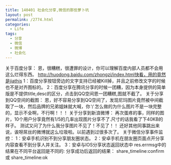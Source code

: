 ```yaml
---
title: 140401 社会化分享,微信的那些萝卜坑
layout: post
permalink: /2774.html
categories:
  - Life
tags:
  - 分享
  - 微信
  - 微博
  - 社会化
---
```

关于百度分享： 恩，很糟糕，很遭罪的设计，你可以理解百度内部人员都不会用这么烂得东西。 http://huodong.baidu.com/zhongzi/index.html快看，用的竟然是jiathis 1：百度分享按钮旁边的文字支持已经被Kill掉，并且之前修改文字的时候也不是对齐图标的。 2：百度分享在腾讯分享的时候一团糟，因为本身提供的简单版是不提供title,desc的区分，点击到QQ空间恩一团糟糕,图就不截了。 关于分享到QQ空间的截图： 恩，好不容易分享到QQ空间了，发现尼玛图片竟然被中间截取了一块，然后品牌的兄弟姐妹就大喊，你丫怎么做的为什么图片不是一块完整的，显示不全啊，不行啊！！！ 关于分享到新浪微博： 再次蛋疼的事，同样的图片，10个用户分享竟然有1/5的几率出现图片分享不了.尺寸的话我看了下40KB的样子。 测试又问了为什么我分享图片不见了！不见了！！ 还好其他同事跳出来说，诶呀屌丝的微博就这么垃圾啦。以前遇到过很多次了。 关于微信分享事件监控： 1：安卓手机识别不到分享朋友圈状态。 2：安卓手机在朋友圈页面点开分享内容查看不到分享人并关注。 3：安卓与IOS分享状态返回状态中 res.errmsg中的结果在不同平台返回是不同的: 分享成功后返回的结果： share\_timeline:confirm 或 share\_timeline:ok